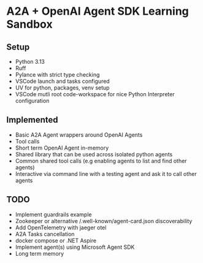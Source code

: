 # A2A + OpenAI Agent SDK Learning Sandbox

## Setup

- Python 3.13
- Ruff
- Pylance with strict type checking
- VSCode launch and tasks configured
- UV for python, packages, venv setup
- VSCode mutli root code-workspace for nice Python Interpreter configuration

## Implemented

- Basic A2A Agent wrappers around OpenAI Agents
- Tool calls
- Short term OpenAI Agent in-memory
- Shared library that can be used across isolated python agents
- Common shared tool calls (e.g enabling agents to list and find other agents)
- Interactive via command line with a testing agent and ask it to call other agents

## TODO

- Implement guardrails example
- Zookeeper or alternative /.well-known/agent-card.json discoverability
- Add OpenTelemetry with jaeger otel
- A2A Tasks cancellation
- docker compose or .NET Aspire
- Implement agent(s) using Microsoft Agent SDK
- Long term memory